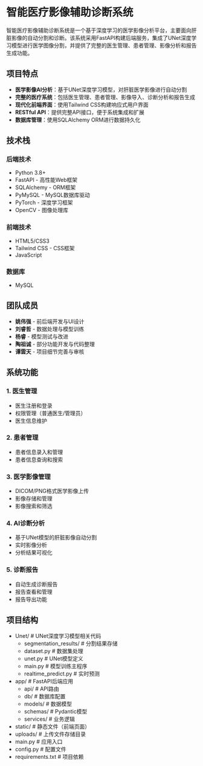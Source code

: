 # 智能医疗影像辅助诊断系统

智能医疗影像辅助诊断系统是一个基于深度学习的医学影像分析平台，主要面向肝脏影像的自动分割和诊断。该系统采用FastAPI构建后端服务，集成了UNet深度学习模型进行医学图像分割，并提供了完整的医生管理、患者管理、影像分析和报告生成功能。

## 项目特点

- **医学影像AI分析**：基于UNet深度学习模型，对肝脏医学影像进行自动分割
- **完整的医疗系统**：包括医生管理、患者管理、影像导入、诊断分析和报告生成
- **现代化前端界面**：使用Tailwind CSS构建响应式用户界面
- **RESTful API**：提供完整API接口，便于系统集成和扩展
- **数据库管理**：使用SQLAlchemy ORM进行数据持久化

## 技术栈

### 后端技术
- Python 3.8+
- FastAPI - 高性能Web框架
- SQLAlchemy - ORM框架
- PyMySQL - MySQL数据库驱动
- PyTorch - 深度学习框架
- OpenCV - 图像处理库

### 前端技术
- HTML5/CSS3
- Tailwind CSS - CSS框架
- JavaScript

### 数据库
- MySQL

## 团队成员

- **姚伟强** - 前后端开发与UI设计
- **刘睿哲** - 数据处理与模型训练
- **杨睿** - 模型测试与改进
- **陶祖诚** - 部分功能开发与代码整理
- **谭雲天** - 项目细节完善与审核

## 系统功能

### 1. 医生管理
- 医生注册和登录
- 权限管理（普通医生/管理员）
- 医生信息维护

### 2. 患者管理
- 患者信息录入和管理
- 患者信息查询和搜索

### 3. 医学影像管理
- DICOM/PNG格式医学影像上传
- 影像存储和管理
- 影像搜索和筛选

### 4. AI诊断分析
- 基于UNet模型的肝脏影像自动分割
- 实时影像分析
- 分析结果可视化

### 5. 诊断报告
- 自动生成诊断报告
- 报告查看和管理
- 报告导出功能

## 项目结构
- Unet/ # UNet深度学习模型相关代码
  - segmentation_results/ # 分割结果存储
  - dataset.py # 数据集处理
  - unet.py # UNet模型定义
  - main.py # 模型训练主程序
  - realtime_predict.py # 实时预测
- app/ # FastAPI后端应用
  - api/ # API路由
  - db/ # 数据库配置
  - models/ # 数据模型
  - schemas/ # Pydantic模型
  - services/ # 业务逻辑
- static/ # 静态文件（前端页面）
- uploads/ # 上传文件存储目录
- main.py # 应用入口
- config.py # 配置文件
- requirements.txt # 项目依赖
